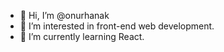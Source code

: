 - 👋 Hi, I’m @onurhanak
- 👀 I’m interested in front-end web development.
- 🌱 I’m currently learning React.


<!---
onurhanak/onurhanak is a ✨ special ✨ repository because its `README.md` (this file) appears on your GitHub profile.
You can click the Preview link to take a look at your changes.
--->
